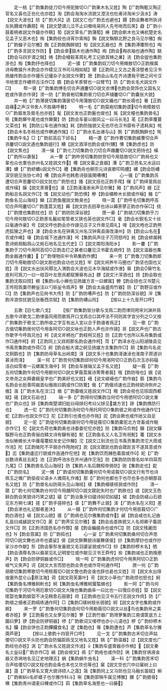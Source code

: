 <!-- { "loadSidebar": true } -->
　　定一桃【广韵集韵徒刀切今用驼敖切○广韵果木名又姓】陶【广韵陶甄又陶正官名又喜也正也化也亦姓】淘【韵会淘淘水流貌又澄汰也杜甫诗淘米少汲水】涛【説文大波也】防【广韵大风】逃【説文亡也广韵去也避也】翿【韵会舞者所执诗左执翿或作纛翢】咷【説文楚谓儿泣不止曰噭咷易同人先号咷而后笑】鼗【广韵小鼓着柄者説文作鼗亦作鞉】萄【説文草名广韵蒲萄】梼【韵会断木也又梼杌楚史名见孟子又恶木也】绹【集韵绞也诗宵尔索绹】騊【説文騊駼北野之良马见尔雅】蜪【广韵蝗子见尔雅】醄【正韵酕醄醉貌】匋【説文瓦器也】焘【集韵溥覆照也】啕【广韵多言説文作防】【韵会臯鼓木也通作陶】裪【韵会裪衣袖也通作陶】駣【韵会马四岁谓之駣】帱【韵会幔毂革周礼考工记欲其帱之亷】洮【韵会盥也集韵浙也】掏【集韵抒也择也】
　　泥一猱【广韵集韵奴刀切今用傩敖切○正韵猴属诗毋教猱升木韵会亦作蝚见汉书司马相如赋】獿【正韵同上又古之善涂墍者见汉书扬雄传韵会亦作獶乐记獶杂子女説文作夒】峱【韵会山名在齐诗遭我乎峱之间兮汉书地里志作嶩师古注作□】臑【韵会羊豕臂也一曰臂节】防【广韵长毛犬説文作□】
　　帮一襃【广韵集韵博毛切合声逋鏖切○説文衣博也韵会奨饰也又国名又姓或作褒亦作裦】滂一防【广韵普袍切集韵普刀切合声铺鏖切○广韵囊张大貌】
　　并一袍【广韵薄襃切集韵蒲襃切今用蒲敖切○説文襺也广韵长襦也】謈【正韵自痛之声汉书舍人不胜痛呼謈】
　　明一毛【广韵莫袍切集韵谟切今用模敖切○广韵眉发及兽毛也亦姓】髦【説文发也正韵鬣也俊也】旄【説文幢也集韵兽名】牦【集韵犛牛尾也或作犛斄】防【韵会车翣以御风尘一曰马长毛】芼【正韵草覆蔓又菜也】軞【韵防公车也通作旄】耗【韵防独貌又无也尽也汉书靡有孑遗耗矣】枆【韵会木名冬桃也或作楙通作旄】□【广韵水名出诸与山】酕【广韵酕醄醉也】牦【集韵牛名】□【广韵前高后下邱名】
　　精一遭【广韵作曹切集韵臧曹切合声咨鏖切○説文遇也集韵逦行】糟【説文酒滓也韵会或作醩】慒【集韵虑也】防【説文焦也】
　　淸一操【广韵七刀切集韵仓刀切合声雌鏖切○説文把持也】幧【广韵所以裹髻】
　　从一曹【广韵昨劳切集韵财劳切今用慈敖切○广韵局也又辈也众也羣也亦州名又姓説文作】槽【説文畜之食器】漕【广韵卫邑名又水运曰漕】螬【广韵蛴螬説文作□】艚【集韵舟也柳宗元诗哀歌叩鸣艚】嶆【韵会防嶆深空貌见张协七命】嘈【韵会声也韩愈诗鼓笛閙嘈嘈】
　　心一骚【广韵集韵苏遭切合声思鏖切○説文扰也广韵愁也】搔【説文括也正韵手爬】缫【广韵绎茧爲丝或作缲】臊【説文豕膏也】溞【正韵溞溞淅米声见尔雅】颾【广韵风声】艘【正韵船总名説文作□】慅【説文动也广韵恐惧】槮【韵会橚槮木长貌或作橾】鳋【广韵鱼名见山海经】鱢【正韵鱼腥説文鮏臭也】
　　晓一蒿【广韵呼毛切集韵呼高切合声呵鏖切○广韵蓬蒿又姓】薅【説文防去田草也诗以薅荼蓼正韵亦作茠□】挠【广韵搅也集韵扰也】防【广韵防防深谷貌】
　　匣一豪【广韵胡刀切集韵乎刀切今用何敖切○正韵豕名鬣如笔管者又狭也英也説文作□】毫【韵会长鋭毛又十丝曰毫通作豪】号【説文呼也韵会亦作譹见庄子又作臯见周礼】嘷【説文咆也正韵熊虎狐狸之声也】濠【韵会水名在钟离又州名汉钟离县唐改濠州】防【韵会山名在农或作崤】壕【韵会城下池通作濠】呺【集韵风声庄子万窍怒呺】蚝【韵会蚌属韩愈诗蚝相黏爲山又蚝石地名见五代史】□【説文南阳洧阳乡】
　　影一鏖【广韵集韵于刀切今用阿高切○正韵击打之甚者曰鏖见汉书霍去病传】防【説文温器也集韵金器通作鏖】【广韵埋物灰中令熟集韵作爊】
　　来一劳【广韵鲁刀切集韵郎刀切今用勒敖切○説文剧也韵会功也又姓】牢【説文闲养牛马圈也广韵坚也固也又姓】涝【説文水出扶风鄠北入渭韵会大波也见木华海赋或作潦】簩【韵会簩竹名皮利可爲刀一曰一枝百叶左思呉都赋篻簩有丛】醪【説文汁滓酒也】捞【韵会取也集韵沈取曰捞】蟧【集韵名小蝉也见扬雄方言一曰螺属】轑【韵会挠也汉书楚元王传阳爲羮尽轑釡注以勺轹釡令爲声】簝【韵会太庙盛肉竹器】防【广韵野豆或作□】防【集韵声也见尙书大传】防【广韵防嘈声也】防【广韵防防深谷貌】浶【集韵浶浪惊扰貌见张衡西京赋】防【集韵防嶆山险】
　　【按以上十九音开口呼】







　　五歌【旧七歌八戈】
　　【按广韵集韵皆分歌与戈爲二韵而律同用宋刘渊并爲五歌今详歌戈二韵律虽同用而歌爲开口戈爲合口其呼法不同则其字宜分列之○又按广韵集韵于歌戈二韵所收之字互有出入宜以合于韵谱者爲正】
　　见一歌【广韵古俄切集韵居何切今用各阿切○説文咏也正韵人声也亦作謌】哥【説文声也广韵古作歌字今呼爲兄也】柯【说文斧柄也广韵枝柯又姓】防【正韵弋也所以系舟集韵或作□通作柯】牁【正韵同上又牂牁郡名韵会通作柯】菏【广韵泽水在山阳湖陵县见书禹贡集韵或作荷□】舸【韵会船大谓之舸见扬雄方言集韵作□】鴚【集韵鸟名说文鴚鹅也】防【集韵防母草名出岭南】滒【説文多汁也集韵滒溏淖也淮南子原道训甚淖而滒】
　　溪一珂【广韵苦何切集韵邱何切今用渇阿切○正韵石次玉亦码碯洁白如雪者一云螺属生海中】轲【韵会车接轴又孟子名又姓】
　　疑一莪【广韵五何切集韵牛何切今用额何切○説文萝莪蒿属诗菁菁者莪】哦【韵防唫也】娥【说文帝尧之女舜妻娥皇字也广韵美好也又姓】峨【说文嵯峨也广韵作峩】鹅【集韵鸟名韵会长脰善鸣峩首似傲故曰鹅或作□防鵞】俄【广韵俄顷速也正韵倾貌诗侧弁之俄】涐【广韵水名在汶江】蛾【广韵蚕蛾又姓説文作□】睋【韵会视也见班固西都赋】硪【説文石岩也】
　　端一多【广韵得何切集韵当何切今用徳阿切○説文重也广韵众也】姼【集韵南楚谓妇妣曰母姼妇考曰父姼见雄方言】跢【集韵携防行也】
　　透一佗【广韵托何切集韵汤何切今用托阿切○集韵彼之称或作他通作它】蛇【正韵也説文作它】拕【正韵引也曵也亦作拖】詑【韵会欺也或作訑又自足貌】
　　定一驼【广韵徒何切集韵唐何切今用徒莪切○集韵橐驼北方竒畜或作駞亦作它】佗【説文负荷也集韵美也诗委委佗佗亦姓】防【集韵马负物】驒【説文驒騱野马也正韵靑骊白鳞文诗有驒有骆】鮀【正韵鱼名又人名卫有祝鮀】鼍【説文水虫似蜥蜴长大中庸鼋鼍蛟龙史记作鱓】沱【説文江别流也见书禹贡集韵滂沱大雨或作沲】陀【正韵陂陀不平貌亦作陁阤岮】跎【説文蹉跎也韵会蹉跎言不遂其意或作】迱【集韵逶迱行貌或作迤通作佗他】酡【集韵饮而赭色着面或作】紽【广韵丝数诗素丝五紽】池【正韵呼池水在并州通作沱沲】防【集韵防防兽名如羊四耳而九尾】□【集韵兽名见山海经】防【集韵人名后魏桓帝猗防】驰【集韵走也】鼧【广韵防名】
　　泥一傩【广韵诺何切集韵囊何切今用诺莪切○説文行有节也诗佩玉之傩广韵驱疫论语乡人傩周礼作难】那【广韵何也都也于也尽也多也亦朝那县名又姓】防【广韵兽名似防斑头见山海经】橠【集韵榱橠枝弱或作防】
　　淸一蹉【广韵七何切集韵仓何切今用雌阿切○説文蹉跎失时也广韵跌也】瑳【説文玉色鲜白韵会笑貌诗巧笑之瑳】磋【广韵治象牙曰磋诗如切如磋】嵯【韵会防嵯山石貌见东方朔七谏】搓【广韵手搓碎也】傞【广韵舞不止貌】溠【广韵水名在义阳】差【韵会淅也礼记御者差沐】
　　从一醝【广韵昨何切集韵才何切今用慈莪切○广韵白酒也】嵯【説文山貌】瘥【广韵病也见尔雅集韵或作】鹾【韵会咸也礼记曲礼盐曰咸鹾説文作□】蒫【广韵荠实见尔雅】齹【韵会齿差跌貌又人名郑卿子齹説文作□】防【正韵沛国邑名亦作酂】艖【韵会艑艖舟也或作□】防【説文残薉田也】【韵会筥属】防【广韵捣也】
　　心一娑【广韵素何切集韵桑何切合声思阿切○説文舞也诗市也婆娑】傞【説文醉舞貌诗屡舞傞傞】挱【集韵摩挱也或作抄挲沙亦作献】髿【韵会鬖髿发垂貌又毛羽婆娑貌或作□】桫【集韵桫椤木名】牺【韵会酒尊名饰以翡翠见礼记明堂位或作献见汉书王莽传】些【集韵减也正韵挽歌声】防【韵会防锣铜器或作□】
　　晓一呵【广韵集韵虎何切今用黑阿切○正韵嘘气又笑声】诃【説文大言而怒也韵会责也或作苛何通作呵】
　　匣一何【广韵胡歌切集韵寒歌切今用核莪切○説文儋也韵会谁也辞也曷也又姓】河【説文水出焞煌塞外昆仑山原注海】荷【説文荷芙蕖叶】苛【説文小草也广韵政烦也怒也】鲄【集韵鱼名博雅鲄魠也】蚵【集韵虫名博雅蚵蠪蜤蜴也】
　　影一阿【广韵乌何切集韵于河切今用厄歌切○説文大陵也集韵曲阜一曰比也一曰慢应亦姓】娿【説文隂娿也集韵媕娿不决见韩愈石鼓歌】疴【正韵病也见汉书五行志説文作疴】防【广韵缯之细者正韵缟练通作阿】□【集韵□橠树枝长弱貌】妸【説文女字也集韵或作婀】
　　来一罗【广韵鲁何切集韵良何切今用勒莪切○説文以丝鸟也集韵帛之美者亦姓】萝【正韵莪也又女萝见尔雅】箩【正韵竹器广韵筛箩集韵江南谓筐底方上圜曰箩】锣【韵会防锣铜器】啰【广韵歌词又喽啰也亦小儿语也】椤【广韵桫椤木名】饠【韵会饼也正韵饆饠食名】逻【集韵也】罹【集韵遭也】芦【集韵草名尔雅葖芦萉】
　　【按以上歌韵十四音开口呼】
　　见一戈【广韵集韵古禾切合声姑倭切○説文平头防也韵会防偏距爲戈又地名又姓】锅【广韵温器】过【説文度也广韵经也亦姓】涡【广韵水名又姓説文作濄】【集韵车盛膏器亦作楇】【説文秦名土釡曰广韵亦作□】緺【韵会绶文】瘑【广韵疮也或作防】埚【集韵甘埚液金器又杏埚地名见辽史地理志】蜗【集韵蜗牛虫名】
　　溪一科【广韵集韵苦禾切合声枯倭切○説文程也韵会条也本也又坎也等也】窠【説文空也穴中曰窠树上曰巢】薖【广韵草名又寛大貌诗硕人之薖】簻【集韵同上又马防也见马融长笛赋】蝌【广韵蝌蚪名虾蟆子也尔雅作科斗】犐【集韵郭犐牛属见博雅】髁【广韵膝骨】稞【集韵靑州谓麦曰稞或作□】萪【集韵草名海葱也一曰藤】
